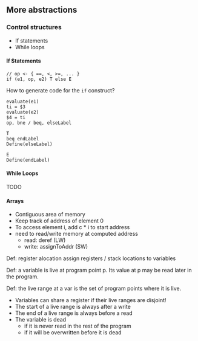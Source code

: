 ## More abstractions

### Control structures

* If statements
* While loops


#### If Statements

```
// op <- { ==, <, >=, ... }
if (e1, op, e2) T else E
```

How to generate code for the `if` construct?

```
evaluate(e1)
ti = $3
evaluate(e2)
$4 = ti
op, bne / beq, elseLabel

T
beq endLabel
Define(elseLabel)

E
Define(endLabel)
```

#### While Loops

TODO


#### Arrays

* Contiguous area of memory
* Keep track of address of element 0
* To access element i, add c * i to start address
* need to read/write memory at computed address
  - read: deref (LW)
  - write: assignToAddr (SW)

Def: register alocation assign registers / stack locations to variables

Def: a variable is live at program point p. Its value at p may be read later in
the program.

Def: the live range at a var is the set of program points where it is live.

* Variables can share a register if their live ranges are disjoint!
* The start of a live range is always after a write
* The end of a live range is always before a read
* The variable is dead
  - if it is never read in the rest of the program
  - if it will be overwritten before it is dead
